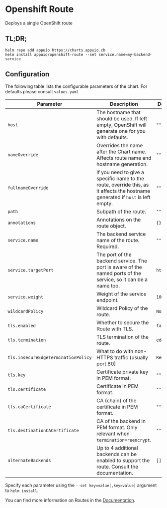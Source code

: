 # Openshift Route

Deploys a single OpenShift route

## TL;DR;

```console
helm repo add appuio https://charts.appuio.ch
helm install appuio/openshift-route --set service.name=my-backend-service
```

## Configuration

The following table lists the configurable parameters of the chart. For defaults please consult `values.yaml`

| Parameter | Description | Default
| ---       | ---         | ---
| `host` | The hostname that should be used. If left empty, OpenShift will generate one for you with defaults. | `""`
| `nameOverride` | Overrides the name after the Chart name. Affects route name and hostname generation. | `""`
| `fullnameOverride` | If you need to give a specific name to the route, override this, as it affects the hostname generated if `host` is left empty. | `""`
| `path` | Subpath of the route. | `""`
| `annotations` | Annotations on the route object. | `{}`
| `service.name` | The backend service name of the route. Required. | `""`
| `service.targetPort` | The port of the backend service. The port is aware of the named ports of the service, so it can be a name too. | `http`
| `service.weight` | Weight of the service endpoint. | `100`
| `wildcardPolicy` | Wildcard Policy of the route. | `None`
| `tls.enabled` | Whether to secure the Route with TLS. | `false`
| `tls.termination` | TLS termination of the route. | `edge`
| `tls.insecureEdgeTerminationPolicy` | What to do with non-HTTPS traffic (usually port 80) | `Redirect`
| `tls.key` | Certificate private key in PEM format. | `""`
| `tls.certificate` | Certificate in PEM format. | `""`
| `tls.caCertificate` | CA (chain) of the certificate in PEM format. | `""`
| `tls.destinationCACertificate` | CA of the backend in PEM format. Only relevant when `termination=reencrypt`. | `""`
| `alternateBackends` | Up to 4 additional backends can be enabled to support the route. Consult the documentation. | `[]`

Specify each parameter using the `--set key=value[,key=value]` argument to `helm install`.

You can find more information on Routes in the [Documentation](https://docs.openshift.com/container-platform/3.9/architecture/networking/routes.html).
